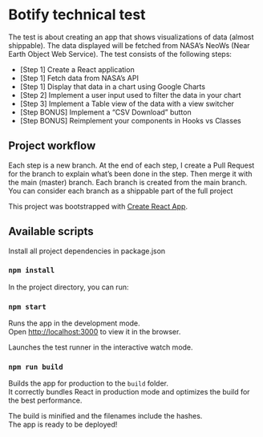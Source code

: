 # Botify technical test

The test is about creating an app that shows visualizations of data (almost shippable).
The data displayed will be fetched from NASA’s NeoWs (Near Earth Object Web Service).
The test consists of the following steps:

* [Step 1] Create a React application
* [Step 1] Fetch data from NASA’s API
* [Step 1] Display that data in a chart using Google Charts
* [Step 2] Implement a user input used to filter the data in your chart
* [Step 3] Implement a Table view of the data with a view switcher
* [Step BONUS] Implement a “CSV Download” button
* [Step BONUS] Reimplement your components in Hooks vs Classes

## Project workflow
Each step is a new branch. At the end of each step, I create a Pull Request for the branch
to explain what’s been done in the step. Then merge it with the main (master) branch. Each branch is created from the main branch.
You can consider each branch as a shippable part of the full project


This project was bootstrapped with [Create React App](https://github.com/facebook/create-react-app).

## Available scripts

Install all project dependencies in package.json
### `npm install`

In the project directory, you can run:

### `npm start`

Runs the app in the development mode.\
Open [http://localhost:3000](http://localhost:3000) to view it in the browser.

Launches the test runner in the interactive watch mode.

### `npm run build`

Builds the app for production to the `build` folder.\
It correctly bundles React in production mode and optimizes the build for the best performance.

The build is minified and the filenames include the hashes.\
The app is ready to be deployed!
